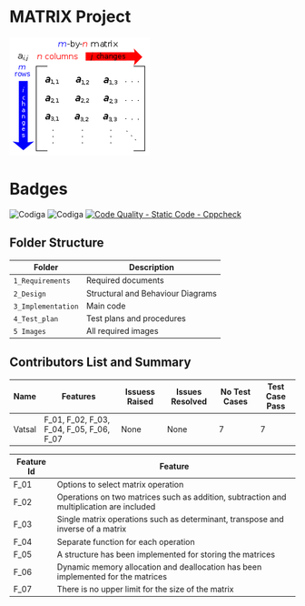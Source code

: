 # MATRIX Project
![Matrix](https://github.com/vatsal26/M1_Matrix/blob/master/1_Requirements/Matrix.png)

# Badges
![Codiga](https://api.codiga.io/project/32449/score/svg)
![Codiga](https://api.codiga.io/project/32449/status/svg)
[![Code Quality - Static Code - Cppcheck](https://github.com/vatsal26/M1_CalculatorMatrix/actions/workflows/cppcheck.yml/badge.svg)](https://github.com/vatsal26/M1_CalculatorMatrix/actions/workflows/cppcheck.yml)




## Folder Structure 
Folder             | Description
-------------------| -----------------------------------------
`1_Requirements`   | Required documents
`2_Design`         | Structural and Behaviour Diagrams
`3_Implementation` | Main code
`4_Test_plan`      | Test plans and procedures
`5 Images`          | All required images

## Contributors List and Summary

  Name   |    Features    | Issuess Raised |Issues Resolved|No Test Cases|Test Case Pass
---------|----------------|----------------|---------------|-------------|--------------
 Vatsal  | F_01, F_02, F_03, F_04, F_05, F_06, F_07   | None    | None   |7  |7    

| Feature Id | Feature |
| -----------|---------|
|F_01| Options to select matrix operation|
|F_02| Operations on two matrices such as addition, subtraction and multiplication are included|
|F_03| Single matrix operations such as determinant, transpose and inverse of a matrix |
|F_04| Separate function for each operation |
|F_05| A structure has been implemented for storing the matrices|
|F_06| Dynamic memory allocation and deallocation has been implemented for the matrices|
|F_07|  There is no upper limit for the size of the matrix|

